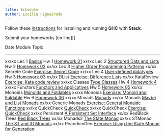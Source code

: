 ```yaml
---
title: Schedule
author: Lucilia FIgueiredo
---
```


Follow these [instructions][instalation] for installing and running
**GHC** with **Stack**.

Submit your homeworks [on line][]

Date      Module                     Topic                                                                       
---      --------------      -------------------------------------------------------------------
xx/xx     Lec 1                       [Basics][basics]
               Hw 1                       [Homework 01][hw01]
xx/xx     Lec 2                       [Structured Data and Lists][lists]
               Hw 2                       [Homework 02][hw02]
xx/xx     Lec 3                       [Higher Order Programming Patterns][higO]
xx/xx     Secrete Code           [Exercise: Secret Code][secretCode]
xx/xx     Lec 4                       [User-defined datatypes][datatypes]
               Hw 3                       [Homework 03][hw03]
xx/xx     DList                       [Exercise: Difference Lists][diffLists]
xx/xx     KataReview              [Exercise: Kata code review][kataReview]
xx/xx     Classes                   [Type Classes][typeclasses]
               Hw 4                       [Homework 4][hw04]
xx/xx     Functors                  [Functors and Applicatives][functors]
               Hw 5                       [Homework 05][hw05] 
xx/xx     Monoids                  [Monoids and Foldables][mono]
xx/xx     Monoids                  [Exercise: Monoid and Foldable][exmono]
               Hw 6                       [Homework 06][hw06]
xx/xx     Monads                   [Monads][monads1]
xx/xx     Monads                   [Maybe and List Monads][monads2]
xx/xx     Generic Monads      [Exercise: General Monaidc Functions][gmonads]
xx/xx     QuickCheck            [QuickCheck][Qc]
xx/xx     QuickCheck            [Exercise: QuickCheck][exQc]
xx/xx     Persistent                [A Persistent Set Interface][persistent]
xx/xx     RedBlack Trees        [Red Black Trees][RBtree]
xx/xx     Monads2                 [The State Monad][STmonad]
xx/xx     STMonad                 [The ST and IO Monads][STIOmonads]
xx/xx     ReandomGen           [Exercise: Using the State Monad for Generation][STRan]


[instalation]: ./lectures/instalation.html
[basics]: ./lectures/basics.html
[lists]:    ./lectures/lists.html
[higO]: ./lectures/higherOrder.html
[secretCode]: ./lectures/secretCode.html
[datatypes]: ./lectures/datatypes.html
[diffLists]: ./lectures/diffLists.html
[kataReview]: ./lectures/kataReview.html
[typeclasses]: ./lectures/typeClasses.html
[functors]: ./lectures/FunctorsETC.html
[mono]: ./lectures/Monoids.html
[exmono]: ./lectures/ExMonoids.html
[monads1]: ./lectures/Monads.html
[monads2]: ./lectures/MaybeListMonads.html
[gmonads]: ./lectures/MonadicFunctions.html
[STmonad]: ./lectures/StateMonad.html
[STIOMonads]: ./lectures/STMonad.html
[STRan]: ./lectures/STRandom.html
[Qc]: ./lectures/QuickCheck.html
[exQc]: ./lectures/QuickList.html
[persistent]: ./lectures/Persistent.html
[RBTree]: ./lectures/RedBlackTree.html


[hw01]: ./homework/hw01.html
[hw02]: ./homework/hw02.html
[hw03]: ./homework/hw03.html
[hw04]: ./homework/hw04.html
[hw05]: ./homework/hw05.html
[hw06]: ./homework/hw06.html 
[hw07]: ./homework/hw07.html
